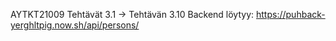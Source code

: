 AYTKT21009 Tehtävät 3.1 -> 
Tehtävän 3.10 Backend löytyy: https://puhback-yerghltpig.now.sh/api/persons/

